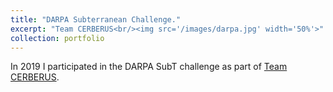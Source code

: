 ```yaml
---
title: "DARPA Subterranean Challenge."
excerpt: "Team CERBERUS<br/><img src='/images/darpa.jpg' width='50%'>"
collection: portfolio
---
```


In 2019 I participated in the DARPA SubT challenge as part of [Team CERBERUS](https://www.subt-cerberus.org/).